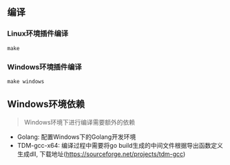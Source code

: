 ## 编译

### Linux环境插件编译

```shell
make
```

### Windows环境插件编译

```shell
make windows
```

## Windows环境依赖
> Windows环境下进行编译需要额外的依赖

- Golang: 配置Windows下的Golang开发环境
- TDM-gcc-x64: 编译过程中需要将go build生成的中间文件根据导出函数定义生成dll, 下载地址(https://sourceforge.net/projects/tdm-gcc)
